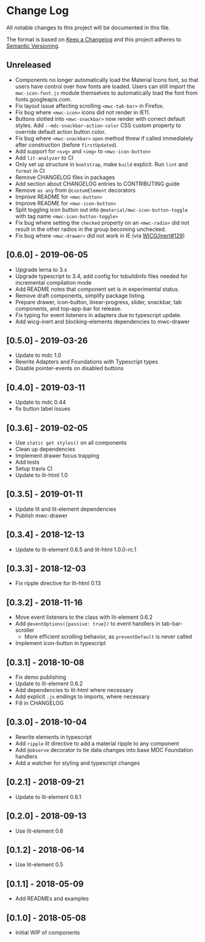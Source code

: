 # Change Log
All notable changes to this project will be documented in this file.

The format is based on [Keep a Changelog](http://keepachangelog.com/)
and this project adheres to [Semantic Versioning](http://semver.org/).

## Unreleased
- Components no longer automatically load the Material Icons font, so that
  users have control over how fonts are loaded. Users can still import the
  `mwc-icon-font.js` module themselves to automatically load the font from
  fonts.googleapis.com.
- Fix layout issue affecting scrolling `<mwc-tab-bar>` in Firefox.
- Fix bug where `<mwc-icon>` icons did not render in IE11.
- Buttons slotted into `<mwc-snackbar>` now render with correct default styles.
  Add `--mdc-snackbar-action-color` CSS custom property to override default
  action button color.
- Fix bug where `<mwc-snackbar>` `open` method threw if called immediately
  after construction (before `firstUpdated`).
- Add support for `<svg>` and `<img>` to `<mwc-icon-button>`
- Add `lit-analyzer` to CI
- Only set up structure in `bootstrap`, make `build` explicit.
  Run `lint` and `format` in CI
- Remove CHANGELOG files in packages
- Add section about CHANGELOG entries to CONTRIBUTING guide
- Remove `as any` from `@customElement` decorators
- Improve README for `<mwc-button>`
- Improve README for `<mwc-icon-button>`
- Split toggling icon button out into `@material/mwc-icon-button-toggle` with tag name `<mwc-icon-button-toggle>`
- Fix bug where setting the `checked` property on an `<mwc-radio>` did not
  result in the other radios in the group becoming unchecked.
- Fix bug where `<mwc-drawer>` did not work in IE (via
  [WICG/inert#129](https://github.com/WICG/inert/pull/129))

## [0.6.0] - 2019-06-05
- Upgrade lerna to 3.x
- Upgrade typescript to 3.4, add config for tsbuildinfo files needed for incremental compilation mode
- Add README notes that component set is in experimental status.
- Remove draft components, simplify package listing.
- Prepare drawer, icon-button, linear-progress, slider, snackbar, tab components, and top-app-bar for release.
- Fix typing for event listeners in adapters due to typescript update.
- Add wicg-inert and blocking-elements dependencies to mwc-drawer

## [0.5.0] - 2019-03-26
- Update to mdc 1.0
- Rewrite Adapters and Foundations with Typescript types
- Disable pointer-events on disabled buttons

## [0.4.0] - 2019-03-11
- Update to mdc 0.44
- fix button label issues

## [0.3.6] - 2019-02-05
- Use `static get styles()` on all components
- Clean up dependencies
- Implement drawer focus trapping
- Add tests
- Setup travis CI
- Update to lit-html 1.0

## [0.3.5] - 2019-01-11
- Update lit and lit-element dependencies
- Publish mwc-drawer

## [0.3.4] - 2018-12-13
- Update to lit-element 0.6.5 and lit-html 1.0.0-rc.1

## [0.3.3] - 2018-12-03
- Fix ripple directive for lit-html 0.13

## [0.3.2] - 2018-11-16
- Move event listeners to the class with lit-element 0.6.2
- Add `@eventOptions({passive: true})` to event handlers in tab-bar-scroller
  - More efficient scrolling behavior, as `preventDefault` is never called
- Implement icon-button in typescript

## [0.3.1] - 2018-10-08
- Fix demo publishing
- Update to lit-element 0.6.2
- Add dependencies to lit-html where necessary
- Add explicit `.js` endings to imports, where necessary
- Fill in CHANGELOG

## [0.3.0] - 2018-10-04
- Rewrite elements in typescript
- Add `ripple` lit directive to add a material ripple to any component
- Add `@observe` decorator to tie data changes into base MDC Foundation handlers
- Add a watcher for styling and typescript changes

## [0.2.1] - 2018-09-21
- Update to lit-element 0.6.1

## [0.2.0] - 2018-09-13
- Use lit-element 0.6

## [0.1.2] - 2018-06-14
- Use lit-element 0.5

## [0.1.1] - 2018-05-09
- Add READMEs and examples

## [0.1.0] - 2018-05-08
- Initial WIP of components
